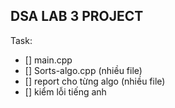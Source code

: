 DSA LAB 3 PROJECT
-----

Task:
- [] main.cpp
- [] Sorts-algo.cpp (nhiều file)
- [] report cho từng algo (nhiều file)
- [] kiểm lỗi tiếng anh
